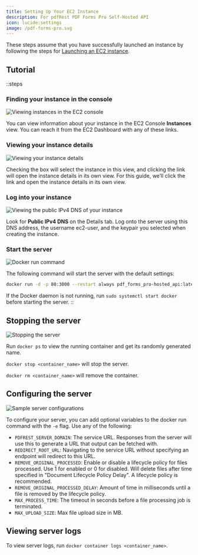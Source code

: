 ```yaml
---
title: Setting Up Your EC2 Instance
description: For pdfRest PDF Forms Pro Self-Hosted API
icon: lucide:settings
image: /pdf-forms-pro.svg
---
```


These steps assume that you have successfully launched an instance by following the steps for [Launching an EC2 instance](/pdf-forms-pro-self-hosted/amazon-machine-image/launching-an-ec2-instance/).

## Tutorial

::steps
### Finding your instance in the console

![Viewing instances in the EC2 console](/pdf-toolkit-instructions/setting-up-your-ec2-instance/pdf-toolkit-self-hosted-setup-instance-step1.png)

You can view information about your instance in the EC2 Console **Instances** view. You can reach it from the EC2 Dashboard with any of these links.

### **Viewing your instance details**

![Viewing your instance details](/pdf-toolkit-instructions/setting-up-your-ec2-instance/pdf-toolkit-self-hosted-setup-instance-step2.png)

Checking the box will select the instance in this view, and clicking the link will open the instance details in its own view. For this guide, we’ll click the link and open the instance details in its own view.

### **Log into your instance**

![Viewing the public IPv4 DNS of your instance](/pdf-toolkit-instructions/setting-up-your-ec2-instance/pdf-toolkit-self-hosted-setup-instance-step3.png)

Look for **Public IPv4 DNS** on the Details tab. Log onto the server using this DNS address, the username ec2-user, and the keypair you selected when creating the instance.

### **Start the server**

![Docker run command](/pdf-forms-pro-instructions/pdf-forms-pro-self-hosted-instructions-setup-forms-instance-4.png)

The following command will start the server with the default settings:

```bash
docker run -d -p 80:3000 --restart always pdf_forms_pro-hosted_api:latest
```

If the Docker daemon is not running, run `sudo systemctl start docker` before starting the server.
::

## Stopping the server

![Stopping the server](/pdf-forms-pro-instructions/pdf-forms-pro-self-hosted-instructions-setup-forms-instance-5.png)

Run `docker ps` to view the running container and get its randomly generated name.

`docker stop <container_name>` will stop the server.

`docker rm <container_name>` will remove the container.

## Configuring the server

![Sample server configurations](/pdf-forms-pro-instructions/pdf-forms-pro-self-hosted-instructions-setup-forms-instance-6.png)

To configure your server, you can add optional variables to the docker run command with the `-e` flag. Use any of the following:

- `PDFREST_SERVER_DOMAIN`: The service URL. Responses from the server will use this to generate a URL that output can be fetched with.
- `REDIRECT_ROOT_URL`: Navigating to the service URL without specifying an endpoint will redirect to this URL.
- `REMOVE_ORIGINAL_PROCESSED`: Enable or disable a lifecycle policy for files processed. Use 1 for enabled or 0 for disabled. Will delete files after time specified in "Document Lifecycle Policy Delay". A lifecycle policy is recommended.
- `REMOVE_ORIGINAL_PROCESSED_DELAY`: Amount of time in milliseconds until a file is removed by the lifecycle policy.
- `MAX_PROCESS_TIME`: The timeout in seconds before a file processing job is terminated.
- `MAX_UPLOAD_SIZE`: Max file upload size in MB.

## Viewing server logs

To view server logs, run `docker container logs <container_name>`.

